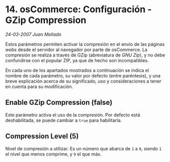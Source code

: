 # 14. osCommerce: Configuración - GZip Compression

_24-03-2007_ _Juan Mellado_

Estos parámetros permiten activar la compresión en el envío de las páginas _webs_ desde el servidor al navegador por parte de osCommerce. La compresión se realiza a través de GZip (abreviatura de _GNU Zip_), y no debe confundirse con el popular ZIP, ya que de hecho son incompatibles.

En cada uno de los apartados mostrados a continuación se indica el nombre de cada parámetro, su valor por defecto (entre paréntesis), y una breve explicación acerca de su significado, uso y consideraciones a tener en cuenta para su modificación.

## Enable GZip Compression (false)

Este parámetro activa el uso de la compresión. Por defecto está deshabilitada, se puede cambiar a ```true``` para habilitarla.

## Compression Level (5)

Nivel de compresión a utilizar. Es un número que abarca de ```1``` a ```9```, siendo ```1``` el nivel que menos comprime, y ```9``` el que más.
